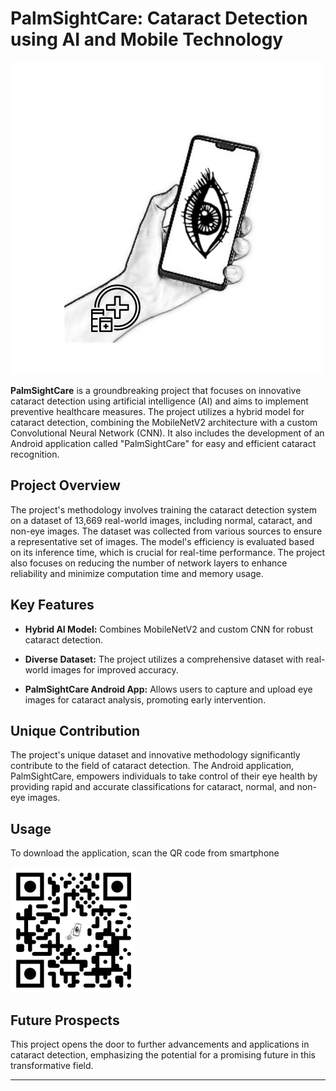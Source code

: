 # PalmSightCare: Cataract Detection using AI and Mobile Technology

![PalmSightCare Logo](https://github.com/SuyogKhanal/palm_sight_care/blob/main/assets/logo.png)

**PalmSightCare** is a groundbreaking project that focuses on innovative cataract detection using artificial intelligence (AI) and aims to implement preventive healthcare measures. The project utilizes a hybrid model for cataract detection, combining the MobileNetV2 architecture with a custom Convolutional Neural Network (CNN). It also includes the development of an Android application called "PalmSightCare" for easy and efficient cataract recognition.

## Project Overview

The project's methodology involves training the cataract detection system on a dataset of 13,669 real-world images, including normal, cataract, and non-eye images. The dataset was collected from various sources to ensure a representative set of images. The model's efficiency is evaluated based on its inference time, which is crucial for real-time performance. The project also focuses on reducing the number of network layers to enhance reliability and minimize computation time and memory usage.

## Key Features

- **Hybrid AI Model:** Combines MobileNetV2 and custom CNN for robust cataract detection.

- **Diverse Dataset:** The project utilizes a comprehensive dataset with real-world images for improved accuracy.

- **PalmSightCare Android App:** Allows users to capture and upload eye images for cataract analysis, promoting early intervention.

## Unique Contribution

The project's unique dataset and innovative methodology significantly contribute to the field of cataract detection. The Android application, PalmSightCare, empowers individuals to take control of their eye health by providing rapid and accurate classifications for cataract, normal, and non-eye images.

## Usage

To download the application, scan the QR code from smartphone

<img src="https://github.com/SuyogKhanal/palm_sight_care/blob/main/assets/PalmSightCare.png" width="200" height="200">



## Future Prospects

This project opens the door to further advancements and applications in cataract detection, emphasizing the potential for a promising future in this transformative field.


---



